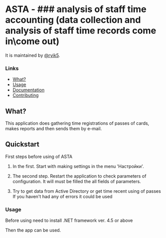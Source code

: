 ﻿# ASTA - ### analysis of staff time accounting (data collection and analysis of staff time records come in\come out)

It is maintained by [@ryik5](https://github.com/ryik5).


### Links
* [What?](https://github.com/ryik5/mySCA2/README.md)
* [Usage](https://github.com/ryik5/mySCA2/README.md)
* [Documentation](https://github.com/ryik5/mySCA2/README.md)
* [Contributing](https://github.com/ryik5/mySCA2/README.md)

## What?

This application does gathering time registrations of passes of cards, makes reports and then sends them by e-mail.


## Quickstart
First steps before using of  ASTA

1. In the first. Start with making settings in the menu 'Настройки'.
2. The second step. Restart the application to check parameters of configuration.
It will must be filled the all fields of parameters.

3. Try to get data from Active Directory or get time recent using of passes
If you haven't had any of errors it could be used

### Usage

Before using need to install .NET framework ver. 4.5 or above 

Then the app can be used.
